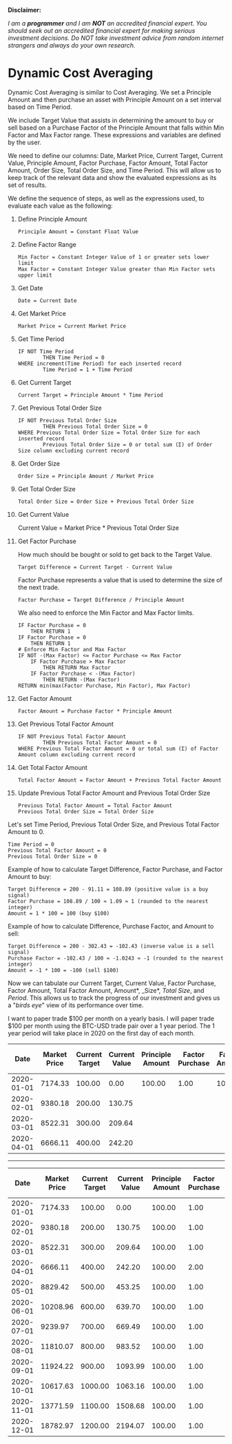 **Disclaimer:**

_I am a **programmer** and I am **NOT** an accredited financial expert. You
should seek out an accredited financial expert for making serious investment
decisions. Do NOT take investment advice from random internet strangers and
always do your own research._

# Dynamic Cost Averaging

Dynamic Cost Averaging is similar to Cost Averaging. We set a Principle Amount
and then purchase an asset with Principle Amount on a set interval based on Time
Period.

We include Target Value that assists in determining the amount to buy or sell
based on a Purchase Factor of the Principle Amount that falls within Min Factor
and Max Factor range. These expressions and variables are defined by the user.

We need to define our columns: Date, Market Price, Current Target, Current
Value, Principle Amount, Factor Purchase, Factor Amount, Total Factor Amount,
Order Size, Total Order Size, and Time Period. This will allow us to keep track
of the relevant data and show the evaluated expressions as its set of results.

We define the sequence of steps, as well as the expressions used, to evaluate
each value as the following:

1.  Define Principle Amount

        Principle Amount = Constant Float Value

2.  Define Factor Range

        Min Factor = Constant Integer Value of 1 or greater sets lower limit
        Max Factor = Constant Integer Value greater than Min Factor sets upper limit

3.  Get Date

        Date = Current Date

4.  Get Market Price

        Market Price = Current Market Price

5.  Get Time Period

        IF NOT Time Period
                THEN Time Period = 0
        WHERE increment(Time Period) for each inserted record
                Time Period = 1 + Time Period

6.  Get Current Target

        Current Target = Principle Amount * Time Period

7.  Get Previous Total Order Size

        IF NOT Previous Total Order Size
                THEN Previous Total Order Size = 0
        WHERE Previous Total Order Size = Total Order Size for each inserted record
                Previous Total Order Size = 0 or total sum (Σ) of Order Size column excluding current record

8.  Get Order Size

        Order Size = Principle Amount / Market Price

9.  Get Total Order Size

        Total Order Size = Order Size + Previous Total Order Size

10. Get Current Value

    Current Value = Market Price \* Previous Total Order Size

11. Get Factor Purchase

    How much should be bought or sold to get back to the Target Value.

        Target Difference = Current Target - Current Value

    Factor Purchase represents a value that is used to determine the size of the
    next trade.

        Factor Purchase = Target Difference / Principle Amount

    We also need to enforce the Min Factor and Max Factor limits.

        IF Factor Purchase = 0
            THEN RETURN 1
        IF Factor Purchase = 0
            THEN RETURN 1
        # Enforce Min Factor and Max Factor
        IF NOT -(Max Factor) <= Factor Purchase <= Max Factor
            IF Factor Purchase > Max Factor
                THEN RETURN Max Factor
            IF Factor Purchase < -(Max Factor)
                THEN RETURN -(Max Factor)
        RETURN min(max(Factor Purchase, Min Factor), Max Factor)

12. Get Factor Amount

        Factor Amount = Purchase Factor * Principle Amount

13. Get Previous Total Factor Amount

        IF NOT Previous Total Factor Amount
                THEN Previous Total Factor Amount = 0
        WHERE Previous Total Factor Amount = 0 or total sum (Σ) of Factor Amount column excluding current record

14. Get Total Factor Amount

        Total Factor Amount = Factor Amount + Previous Total Factor Amount

15. Update Previous Total Factor Amount and Previous Total Order Size

        Previous Total Factor Amount = Total Factor Amount
        Previous Total Order Size = Total Order Size

Let's set Time Period, Previous Total Order Size, and Previous Total Factor
Amount to 0.

    Time Period = 0
    Previous Total Factor Amount = 0
    Previous Total Order Size = 0

Example of how to calculate Target Difference, Factor Purchase, and Factor
Amount to buy:

    Target Difference = 200 - 91.11 = 108.89 (positive value is a buy signal)
    Factor Purchase = 108.89 / 100 ≈ 1.09 ≈ 1 (rounded to the nearest integer)
    Amount = 1 * 100 = 100 (buy $100)

Example of how to calculate Difference, Purchase Factor, and Amount to sell:

    Target Difference = 200 - 302.43 = -102.43 (inverse value is a sell signal)
    Purchase Factor = -102.43 / 100 ≈ -1.0243 ≈ -1 (rounded to the nearest integer)
    Amount = -1 * 100 = -100 (sell $100)

Now we can tabulate our Current Target, Current Value, Factor Purchase, Factor
Amount, Total Factor Amount, Amount*, \_Size*, _Total Size_, and _Period_. This
allows us to track the progress of our investment and gives us a "_birds eye_"
view of its performance over time.

I want to paper trade $100 per month on a yearly basis. I will paper trade $100
per month using the BTC-USD trade pair over a 1 year period. The 1 year period
will take place in 2020 on the first day of each month.

| Date       | Market Price | Current Target | Current Value | Principle Amount | Factor Purchase | Factor Amount | Total Factor Amount | Order Size | Total Order Size | Time Period |
| ---------- | ------------ | -------------- | ------------- | ---------------- | --------------- | ------------- | ------------------- | ---------- | ---------------- | ----------- |
| 2020-01-01 | 7174.33      | 100.00         | 0.00          | 100.00           | 1.00            | 100.00        | 100.00              | 0.01393858 | 0.01393858       | 1           |
| 2020-02-01 | 9380.18      | 200.00         | 130.75        |                  |                 |               |                     |            |                  | 2           |
| 2020-03-01 | 8522.31      | 300.00         | 209.64        |                  |                 |               |                     |            |                  | 3           |
| 2020-04-01 | 6666.11      | 400.00         | 242.20        |                  |                 |               |                     |            |                  | 4           |

---

| Date       | Market Price | Current Target | Current Value | Principle Amount | Factor Purchase | Factor Amount | Total Factor Amount | Order Size | Total Order Size | Time Period |
| ---------- | ------------ | -------------- | ------------- | ---------------- | --------------- | ------------- | ------------------- | ---------- | ---------------- | ----------- |
| 2020-01-01 | 7174.33      | 100.00         | 0.00          | 100.00           | 1.00            | 100.00        | 100.00              | 0.01393858 | 0.01393858       | 1           |
| 2020-02-01 | 9380.18      | 200.00         | 130.75        | 100.00           | 1.00            | 100.00        | 200.00              | 0.01066078 | 0.02459936       | 2           |
| 2020-03-01 | 8522.31      | 300.00         | 209.64        | 100.00           | 1.00            | 100.00        | 300.00              | 0.01173391 | 0.03633327       | 3           |
| 2020-04-01 | 6666.11      | 400.00         | 242.20        | 100.00           | 2.00            | 200.00        | 500.00              | 0.01500125 | 0.05133452       | 4           |
| 2020-05-01 | 8829.42      | 500.00         | 453.25        | 100.00           | 1.00            | 100.00        | 600.00              | 0.01132577 | 0.06266029       | 5           |
| 2020-06-01 | 10208.96     | 600.00         | 639.70        | 100.00           | 1.00            | 100.00        | 700.00              | 0.00979532 | 0.07245561       | 6           |
| 2020-07-01 | 9239.97      | 700.00         | 669.49        | 100.00           | 1.00            | 100.00        | 800.00              | 0.01082255 | 0.08327816       | 7           |
| 2020-08-01 | 11810.07     | 800.00         | 983.52        | 100.00           | 1.00            | 100.00        | 900.00              | 0.00846735 | 0.09174551       | 8           |
| 2020-09-01 | 11924.22     | 900.00         | 1093.99       | 100.00           | 1.00            | 100.00        | 1000.00             | 0.00838629 | 0.10013180       | 9           |
| 2020-10-01 | 10617.63     | 1000.00        | 1063.16       | 100.00           | 1.00            | 100.00        | 1100.00             | 0.00941830 | 0.10955010       | 10          |
| 2020-11-01 | 13771.59     | 1100.00        | 1508.68       | 100.00           | 1.00            | 100.00        | 1200.00             | 0.00726133 | 0.11681142       | 11          |
| 2020-12-01 | 18782.97     | 1200.00        | 2194.07       | 100.00           | 1.00            | 100.00        | 1300.00             | 0.00532397 | 0.12213539       | 12          |

